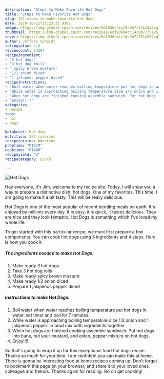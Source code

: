 ```yaml
---
description: "Steps to Make Favorite Hot Dogs"
title: "Steps to Make Favorite Hot Dogs"
slug: 321-steps-to-make-favorite-hot-dogs
date: 2020-10-21T21:23:31.930Z
image: https://img-global.cpcdn.com/recipes/6df936b4cc14c9b7/751x532cq70/hot-dogs-recipe-main-photo.jpg
thumbnail: https://img-global.cpcdn.com/recipes/6df936b4cc14c9b7/751x532cq70/hot-dogs-recipe-main-photo.jpg
cover: https://img-global.cpcdn.com/recipes/6df936b4cc14c9b7/751x532cq70/hot-dogs-recipe-main-photo.jpg
author: Jeffery Schmidt
ratingvalue: 4.8
reviewcount: 14297
recipeingredient:
- "3 hot dogs"
- "3 hot dog rolls"
- " spicy brown mustard"
- "1/2 onion diced"
- "1 jalapeos pepper diced"
recipeinstructions:
- "Boil water when water reaches boiling temperature put hot dogs in water. set timer and boil for 7 minutes."
- "While water is approaching boiling temperature dice 1/2 onion and 1 jalapeños pepper. In bowl mix both ingredients together."
- "When hot dogs are finished cooking assemble sandwich. Put hot dogs into buns, put your mustard, and onion, pepper mixture on hot dogs."
- "Enjoy!!!!"
categories:
- Recipe
tags:
- hot
- dogs

katakunci: hot dogs 
nutrition: 222 calories
recipecuisine: American
preptime: "PT31M"
cooktime: "PT40M"
recipeyield: "2"
recipecategory: Lunch

---
```



![Hot Dogs](https://img-global.cpcdn.com/recipes/6df936b4cc14c9b7/751x532cq70/hot-dogs-recipe-main-photo.jpg)

Hey everyone, it's Jim, welcome to my recipe site. Today, I will show you a way to prepare a distinctive dish, hot dogs. One of my favorites. This time, I am going to make it a bit tasty. This will be really delicious.



Hot Dogs is one of the most popular of recent trending meals on earth. It's enjoyed by millions every day. It is easy, it is quick, it tastes delicious. They are nice and they look fantastic. Hot Dogs is something which I've loved my whole life.


To get started with this particular recipe, we must first prepare a few components. You can cook hot dogs using 5 ingredients and 4 steps. Here is how you cook it.

<!--inarticleads1-->

##### The ingredients needed to make Hot Dogs:

1. Make ready 3 hot dogs
1. Take 3 hot dog rolls
1. Make ready  spicy brown mustard
1. Make ready 1/2 onion diced
1. Prepare 1 jalapeños pepper diced




<!--inarticleads2-->

##### Instructions to make Hot Dogs:

1. Boil water when water reaches boiling temperature put hot dogs in water. set timer and boil for 7 minutes.
1. While water is approaching boiling temperature dice 1/2 onion and 1 jalapeños pepper. In bowl mix both ingredients together.
1. When hot dogs are finished cooking assemble sandwich. Put hot dogs into buns, put your mustard, and onion, pepper mixture on hot dogs.
1. Enjoy!!!!




So that's going to wrap it up for this exceptional food hot dogs recipe. Thanks so much for your time. I am confident you can make this at home. There is gonna be interesting food at home recipes coming up. Don't forget to bookmark this page on your browser, and share it to your loved ones, colleague and friends. Thanks again for reading. Go on get cooking!
